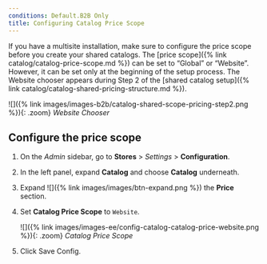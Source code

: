 ```yaml
---
conditions: Default.B2B Only
title: Configuring Catalog Price Scope
---
```


If you have a multisite installation, make sure to configure the price scope before you create your shared catalogs. The [price scope]({% link catalog/catalog-price-scope.md %}) can be set to “Global” or “Website”. However, it can be set only at the beginning of the setup process. The Website chooser appears during Step 2 of the [shared catalog setup]({% link catalog/catalog-shared-pricing-structure.md %}).

![]({% link images/images-b2b/catalog-shared-scope-pricing-step2.png %}){: .zoom}
*Website Chooser*

## Configure the price scope

1. On the _Admin_ sidebar, go to **Stores** > _Settings_ > **Configuration**.

1. In the left panel, expand **Catalog** and choose **Catalog** underneath.

1. Expand ![]({% link images/images/btn-expand.png %}) the **Price** section.

1. Set **Catalog Price Scope** to `Website`.

    ![]({% link images/images-ee/config-catalog-catalog-price-website.png %}){: .zoom}
    *Catalog Price Scope*

1. Click <span class="btn">Save Config</span>.
